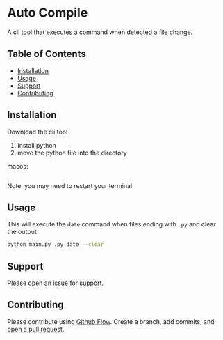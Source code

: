 # Auto Compile

A cli tool that executes a command when detected a file change.

## Table of Contents

- [Installation](#installation)
- [Usage](#usage)
- [Support](#support)
- [Contributing](#contributing)

## Installation

Download the cli tool

1. Install python
2. move the python file into the directory

macos:
```sh

```

Note: you may need to restart your terminal

## Usage

This will execute the `date` command when files ending with `.py`
and clear the output
```sh
python main.py .py date --clear
```

## Support

Please [open an issue](https://github.com/apinanyogaratnam/auto-compile/issues/new) for support.

## Contributing

Please contribute using [Github Flow](https://guides.github.com/introduction/flow/). Create a branch, add commits, and [open a pull request](https://github.com/apinanyogaratnam/auto-compile/compare).

